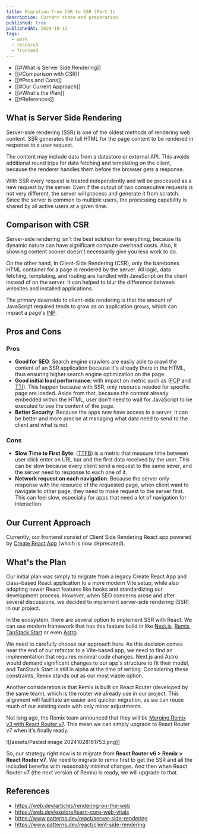```yaml
---
title: Migration from CSR to SSR (Part 1)
description: Current state and preparation
published: true
publishedAt: 2024-10-12
tags:
  - work
  - research
  - frontend
---
```

- [[#What is Server Side Rendering]]
- [[#Comparison with CSR]]
- [[#Pros and Cons]]
- [[#Our Current Approach]]
- [[#What's the Plan]]
- [[#References]]
## What is Server Side Rendering
Server-side rendering (SSR) is one of the oldest methods of rendering web content. SSR generates the full HTML for the page content to be rendered in response to a user request. 

The content may include data from a datastore or external API. This avoids additional round trips for data fetching and templating on the client, because the renderer handles them before the browser gets a response.

With SSR every request is treated independently and will be processed as a new request by the server. Even if the output of two consecutive requests is not very different, the server will process and generate it from scratch. Since the server is common to multiple users, the processing capability is shared by all active users at a given time.
## Comparison with CSR
Server-side rendering isn't the best solution for everything, because its dynamic nature can have significant compute overhead costs. Also, it showing content sooner doesn't necessarily give you less work to do.

On the other hand, In Client-Side Rendering (CSR), only the barebones HTML container for a page is rendered by the server. All logic, data fetching, templating, and routing are handled with JavaScript on the client instead of on the server. It can helped to blur the difference between websites and installed applications.

The primary downside to client-side rendering is that the amount of JavaScript required tends to grow as an application grows, which can impact a page's [INP](https://web.dev/articles/inp).
## Pros and Cons
### Pros
- **Good for SEO**: Search engine crawlers are easily able to crawl the content of an SSR application because it's already there in the HTML, thus ensuring higher search engine optimization on the page.
- **Good initial load performance**:  with impact on metric such as ([FCP](https://web.dev/articles/fcp) and [TTI](https://web.dev/articles/tti)). This happen because with SSR, only resource needed for specific page are loaded. Aside from that, because the content already embedded within the HTML, user don't need to wait for JavaScript to be executed to see the content of the page.
- **Better Security**: Because the apps now have access to a server, it can be better and more precise at managing what data need to send to the client and what is not. 
### Cons
- **Slow Time to First Byte**: ([TTFB](https://web.dev/articles/ttfb)) is a metric that measure time between user click enter on URL bar and the first data received by the user. This can be slow because every client send a request to the same sever, and the server need to response to each one of it. 
- **Network request on each navigation**: Because the server only response with the resource of the requested page, when client want to navigate to other page, they need to make request to the server first. This can feel slow, especially for apps that need a lot of navigation for interaction.
## Our Current Approach
Currently, our frontend consist of Client Side Rendering React app powered by [Create React App](https://create-react-app.dev/) (which is now deprecated).

## What's the Plan
Our initial plan was simply to migrate from a legacy Create React App and class-based React application to a more modern Vite setup, while also adopting newer React features like hooks and standardizing our development process. However, when SEO concerns arose and after several discussions, we decided to implement server-side rendering (SSR) in our project.

In the ecosystem, there are several option to implement SSR with React. We can use modern framework that has this feature build in like [Next.js](https://nextjs.org/), [Remix](https://remix.run/), [TanStack Start](https://tanstack.com/start/latest) or even [Astro](https://astro.build/).

We need to carefully choose our approach here. As this decision comes near the end of our refactor to a Vite-based app, we need to find an implementation that requires minimal code changes. Next.js and Astro would demand significant changes to our app's structure to fit their model, and TanStack Start is still in alpha at the time of writing. Considering these constraints, Remix stands out as our most viable option.

Another consideration is that Remix is built on React Router (developed by the same team), which is the router we already use in our project. This alignment will facilitate an easier and quicker migration, as we can reuse much of our existing code with only minor adjustments.

Not long ago, the Remix team announced that they will be [Merging Remix v3 with React Router v7](https://remix.run/blog/merging-remix-and-react-router). This mean we can simply upgrade to React Router v7 when it's finally ready.

![[assets/Pasted image 20241028161753.png]]

So, our strategy right now is to migrate from **React Router v6 > Remix > React Router v7**. We need to migrate to remix first to get the SSR and all the included benefits with reasonably minimal changes. And then when React Router v7 (the next version of Remix) is ready, we will upgrade to that.  

## References
- https://web.dev/articles/rendering-on-the-web
- https://web.dev/explore/learn-core-web-vitals
- https://www.patterns.dev/react/server-side-rendering
- https://www.patterns.dev/react/client-side-rendering
